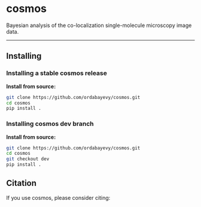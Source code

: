 # cosmos

Bayesian analysis of the co-localization single-molecule microscopy image data.

----------------------------------------------------------------------------------------------------

## Installing

### Installing a stable cosmos release

**Install from source:**
```sh
git clone https://github.com/ordabayevy/cosmos.git
cd cosmos
pip install .
```

### Installing cosmos dev branch

**Install from source:**
```sh
git clone https://github.com/ordabayevy/cosmos.git
cd cosmos
git checkout dev
pip install .
```

## Citation
If you use cosmos, please consider citing:
